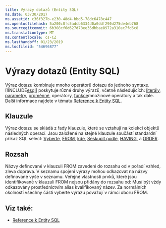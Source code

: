 ```yaml
---
title: Výrazy dotazů (Entity SQL)
ms.date: 03/30/2017
ms.assetid: c36f327b-e230-48d4-bbd5-78dc6478c447
ms.openlocfilehash: 5a200c8fc5adcb6334d0a0ddf290d275de4eb768
ms.sourcegitcommit: 6b308cf6d627d78ee36dbbae8972a310ac7fd6c8
ms.translationtype: MT
ms.contentlocale: cs-CZ
ms.lasthandoff: 01/23/2019
ms.locfileid: "54696877"
---
```

# <a name="query-expressions-entity-sql"></a>Výrazy dotazů (Entity SQL)
Výraz dotazu kombinuje mnoho operátorů dotazu do jednoho syntaxe. [!INCLUDE[esql](../../../../../../includes/esql-md.md)] poskytuje různé druhy výrazů, včetně následujících: [literály](../../../../../../docs/framework/data/adonet/ef/language-reference/literals-entity-sql.md), [parametry](../../../../../../docs/framework/data/adonet/ef/language-reference/parameters-entity-sql.md), [proměnné](../../../../../../docs/framework/data/adonet/ef/language-reference/variables-entity-sql.md), operátory, [funkce](../../../../../../docs/framework/data/adonet/ef/language-reference/functions-entity-sql.md)množinové operátory a tak dále. Další informace najdete v tématu [Reference k Entity SQL](../../../../../../docs/framework/data/adonet/ef/language-reference/entity-sql-reference.md).  
  
## <a name="clauses"></a>Klauzule  
 Výraz dotazu se skládá z řady klauzule, které se vztahují na kolekci objektů následných operací. Jsou založené na stejné klauzule součástí standardní příkaz SQL select: [Vyberte](../../../../../../docs/framework/data/adonet/ef/language-reference/select-entity-sql.md), [FROM](../../../../../../docs/framework/data/adonet/ef/language-reference/from-entity-sql.md), [kde](../../../../../../docs/framework/data/adonet/ef/language-reference/where-entity-sql.md), [Seskupit podle](../../../../../../docs/framework/data/adonet/ef/language-reference/group-by-entity-sql.md), [HAVING](../../../../../../docs/framework/data/adonet/ef/language-reference/having-entity-sql.md), a [ORDER](../../../../../../docs/framework/data/adonet/ef/language-reference/order-by-entity-sql.md).  
  
## <a name="scope"></a>Rozsah  
 Názvy definované v klauzuli FROM zavedení do rozsahu od v pořadí vzhled, zleva doprava. V seznamu spojení výrazy mohou odkazovat na názvy definované výše v seznamu. Veřejné vlastnosti prvků, které jsou identifikované v klauzuli FROM nejsou přidány do rozsahu od: Musí být vždy odkazovány prostřednictvím alias kvalifikovaný název. Za normálních okolností všechny části vyberte výrazu považují v rámci oboru FROM.  
  
## <a name="see-also"></a>Viz také:
- [Reference k Entity SQL](../../../../../../docs/framework/data/adonet/ef/language-reference/entity-sql-reference.md)
